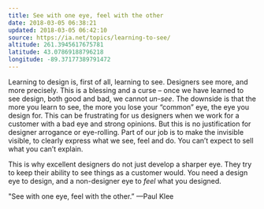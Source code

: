 ```yaml
---
title: See with one eye, feel with the other
date: 2018-03-05 06:38:21
updated: 2018-03-05 06:42:10
source: https://ia.net/topics/learning-to-see/
altitude: 261.3945617675781
latitude: 43.07869188796218
longitude: -89.37177389791472
---
```

Learning to design is, first of all, learning to see. Designers see more, and more precisely. This is a blessing and a curse – once we have learned to see design, both good and bad, we cannot *un-see*. The downside is that the more you learn to see, the more you lose your “common” eye, the eye you design for. This can be frustrating for us designers when we work for a customer with a bad eye and strong opinions. But this is no justification for designer arrogance or eye-rolling. Part of our job is to make the invisible visible, to clearly express what we see, feel and do. You can’t expect to sell what you can’t explain.  

This is why excellent designers do not just develop a sharper eye. They try to keep their ability to see things as a customer would. You need a design eye to design, and a non-designer eye to *feel* what you designed.

"See with one eye, feel with the other.” —Paul Klee